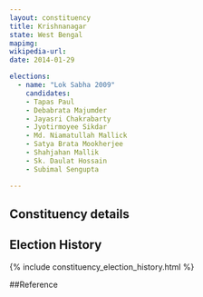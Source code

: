 ```yaml
---
layout: constituency
title: Krishnanagar
state: West Bengal
mapimg: 
wikipedia-url: 
date: 2014-01-29

elections: 
  - name: "Lok Sabha 2009"
    candidates: 
    - Tapas Paul 
    - Debabrata Majumder 
    - Jayasri Chakrabarty 
    - Jyotirmoyee Sikdar 
    - Md. Niamatullah Mallick 
    - Satya Brata Mookherjee 
    - Shahjahan Mallik 
    - Sk. Daulat Hossain 
    - Subimal Sengupta 

---
```

## Constituency details


## Election History
{% include constituency_election_history.html %}

##Reference

